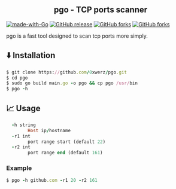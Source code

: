 <h2 align="center">pgo - TCP ports scanner</h2>

[![made-with-Go](https://img.shields.io/badge/Made%20with-Go-1f425f.svg)](https://go.dev/)
[![GitHub release](https://img.shields.io/github/v/release/0xWerz/pgo)](https://GitHub.com/0xwerz/pgo/releases/)
[![GitHub forks](https://badgen.net/github/forks/0xwerz/pgo/)](https://GitHub.com/0xwerz/pgo/network/)
[![GitHub forks](https://badgen.net/github/stars/0xwerz/pgo)](https://GitHub.com/0xwerz/pgo/network/)

pgo is a fast tool designed to scan tcp ports more simply.


## ⬇️ Installation

```ruby
$ git clone https://github.com/0xwerz/pgo.git
$ cd pgo
$ sudo go build main.go -o pgo && cp pgo /usr/bin 
$ pgo -h
```


## 📈 Usage
```ruby
  -h string
    	Host ip/hostname
  -r1 int
    	port range start (default 22)
  -r2 int
    	port range end (default 161)
```

### Example
```ruby
$ pgo -h github.com -r1 20 -r2 161
```
